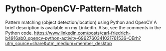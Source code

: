 # Python-OpenCV-Pattern-Match
Pattern matching (object detection/location) using Python and OpenCV
A brief description is available on my LinkedIn. Also, see the comments in the Python code.
https://www.linkedin.com/posts/carl-friedrich-b4916ab0_opencv-python-activity-6962760341021761536-OErh?utm_source=share&utm_medium=member_desktop
